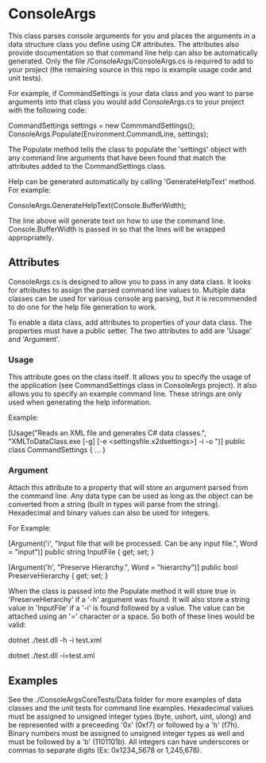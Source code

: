 # ConsoleArgs

This class parses console arguments for you and places the arguments in a data structure class you define using C# attributes. The attributes also provide documentation so that command line help can also be automatically generated. Only the file /ConsoleArgs/ConsoleArgs.cs is required to add to your project (the remaining source in this repo is example usage code and unit tests).

For example, if CommandSettings is your data class and you want to parse arguments into that class you would add ConsoleArgs.cs to your project with the following code:

CommandSettings settings = new CommmandSettings();
ConsoleArgs<CommandSettings>.Populate(Environment.CommandLine, settings);

The Populate method tells the class to populate the 'settings' object with any command line arguments that have been found that match the attributes added to the CommandSettings class.

Help can be generated automatically by calling 'GenerateHelpText' method. For example:

ConsoleArgs<CommandSettings>.GenerateHelpText(Console.BufferWidth);

The line above will generate text on how to use the command line. Console.BufferWidth is passed in so that the lines will be wrapped appropriately.

## Attributes

ConsoleArgs.cs is designed to allow you to pass in any data class. It looks for attributes to assign the parsed command line values to. Multiple data classes can be used for various console arg parsing, but it is recommended to do one for the help file generation to work.

To enable a data class, add attributes to properties of your data class. The properties must have a public setter. The two attributes to add are 'Usage' and 'Argument'.

### Usage

This attribute goes on the class itself. It allows you to specify the usage of the application (see CommandSettings class in ConsoleArgs project). It also allows you to specify an example command line. These strings are only used when generating the help information.

Example:

[Usage("Reads an XML file and generates C# data classes.", "XMLToDataClass.exe [-g] [-e <settingsfile.x2dsettings>] -i <xmlfilepath> -o <outputfolder>")]
public class CommandSettings
{
	...
}

### Argument

Attach this attribute to a property that will store an argument parsed from the command line. Any data type can be used as long as the object can be converted from a string (built in types will parse from the string). Hexadecimal and binary values can also be used for integers.

For Example:

[Argument('i', "Input file that will be processed. Can be any input file.", Word = "input")]
public string InputFile { get; set; }

[Argument('h', "Preserve Hierarchy.", Word = "hierarchy")]
public bool PreserveHierarchy { get; set; }

When the class is passed into the Populate method it will store true in 'PreserveHierarchy' if a '-h' argument was found. It will also store a string value in 'InputFile' if a '-i' is found followed by a value. The value can be attached using an '=' character or a space. So both of these lines would be valid:

dotnet ./test.dll -h -i test.xml

dotnet ./test.dll -i=test.xml

## Examples

See the ./ConsoleArgsCoreTests/Data folder for more examples of data classes and the unit tests for command line examples. Hexadecimal values must be assigned to unsigned integer types (byte, ushort, uint, ulong) and be represented with a preceeding '0x' (0xf7) or followed by a 'h' (f7h). Binary numbers must be assigned to unsigned integer types as well and must be followed by a 'b' (1101101b). All integers can have underscores or commas to separate digits (Ex: 0x1234_5678 or 1,245,678).
